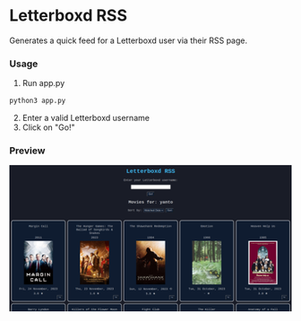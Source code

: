 # Letterboxd RSS
Generates a quick feed for a Letterboxd user via their RSS page.

### Usage
1. Run app.py
```sh
python3 app.py
```
2. Enter a valid Letterboxd username
3. Click on "Go!"

### Preview
![preview](https://github.com/Yantoow/letterboxd-rss/blob/main/preview.png?raw=true)
